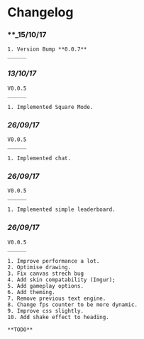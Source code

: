 # Changelog
### **_15/10/17
```MD
1. Version Bump **0.0.7**
______
```
### **_13/10/17_**

```MD
V0.0.5
______

1. Implemented Square Mode.
```

### **_26/09/17_**

```MD
V0.0.5
______

1. Implemented chat.
```

### **_26/09/17_**

```MD
V0.0.5
______

1. Implemented simple leaderboard.
```

### **_26/09/17_**
```MD
V0.0.5
______

1. Improve performance a lot.
2. Optimise drawing.
3. Fix canvas strech bug
4. Add skin compatability (Imgur);
5. Add gameplay options.
6. Add theming.
7. Remove previous text engine.
8. Change fps counter to be more dynamic.
9. Improve css slightly.
10. Add shake effect to heading.

**TODO**


```
